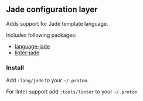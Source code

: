 ## Jade configuration layer

Adds support for Jade template language.

Includes following packages:

- [language-jade](https://atom.io/packages/language-jade)
- [linter-jade](https://atom.io/packages/linter-jade)


### Install

Add `:lang/jade` to your `~/.proton`.

For linter support add `:tools/linter` to your `~/.proton`
